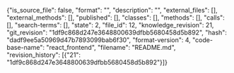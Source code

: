 {"is_source_file": false, "format": "", "description": "", "external_files": [], "external_methods": [], "published": [], "classes": [], "methods": [], "calls": [], "search-terms": [], "state": 2, "file_id": 12, "knowledge_revision": 21, "git_revision": "1df9c868d247e3648800639dfbb5680458d5b892", "hash": "dadf9ee5a50969d47b7893099bab6f30", "format-version": 4, "code-base-name": "react_frontend", "filename": "README.md", "revision_history": [{"21": "1df9c868d247e3648800639dfbb5680458d5b892"}]}